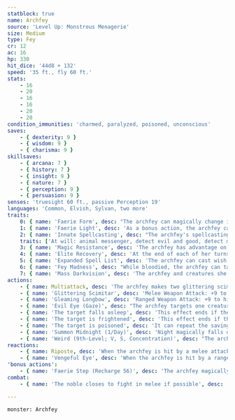 ```yaml
---
statblock: true
name: Archfey
source: 'Level Up: Monstrous Menagerie'
size: Medium
type: Fey
cr: 12
ac: 16
hp: 330
hit_dice: '44d8 + 132'
speed: '35 ft., fly 60 ft.'
stats:
    - 16
    - 20
    - 16
    - 16
    - 20
    - 20
condition_immunities: 'charmed, paralyzed, poisoned, unconscious'
saves:
    - { dexterity: 9 }
    - { wisdom: 9 }
    - { charisma: 9 }
skillsaves:
    - { arcana: 7 }
    - { history: 7 }
    - { insight: 9 }
    - { nature: 7 }
    - { perception: 9 }
    - { persuasion: 9 }
senses: 'truesight 60 ft., passive Perception 19'
languages: 'Common, Elvish, Sylvan, two more'
traits:
    0: { name: 'Faerie Form', desc: "The archfey can magically change its size between Large, Medium, and Tiny as an action. While Tiny, the bludgeoning, piercing, and slashing damage dealt by the archfey's attacks is halved. Additionally, it has disadvantage on Strength checks and advantage on Dexterity checks. While Large, the archfey has advantage on Strength checks. Its statistics are otherwise unchanged." }
    1: { name: 'Faerie Light', desc: 'As a bonus action, the archfey can cast dim light for 30 feet, or extinguish its glow.' }
    2: { name: 'Innate Spellcasting', desc: "The archfey's spellcasting ability is Charisma (spell save DC 17). It can innately cast the following spells, requiring no material components:" }
    traits: ['At will: animal messenger, detect evil and good, detect magic, disguise self', '3/day each: charm person, scrying, zone of truth', "1/day each: dream, geas, heroes' feast, magic circle, polymorph (self only)"]
    3: { name: 'Magic Resistance', desc: 'The archfey has advantage on saving throws against spells and magical effects.' }
    4: { name: 'Elite Recovery', desc: 'At the end of each of her turns, the archfey can end one condition or effect on herself. She can do this even when unconscious or incapacitated.' }
    5: { name: 'Expanded Spell List', desc: 'The archfey can cast wish with no material components three times per year. She can cast weird once per day.' }
    6: { name: 'Fey Madness', desc: "While bloodied, the archfey can take a reaction on each creature's turn and recharges Faerie Step on each of her own turns." }
    7: { name: 'Mass Darkvision', desc: 'The archfey and creatures she chooses within 120 feet have darkvision out to a range of 120 feet.' }
actions:
    - { name: Multiattack, desc: 'The archfey makes two glittering scimitar attacks.' }
    - { name: 'Glittering Scimitar', desc: 'Melee Weapon Attack: +9 to hit, reach 5 ft., one target. Hit: 8 (1d6 + 5) slashing damage plus 10 (3d6) cold, fire, lightning, or psychic damage (its choice).' }
    - { name: 'Gleaming Longbow', desc: 'Ranged Weapon Attack: +9 to hit, range 150/600 ft., one target. This attack ignores half or three-quarters cover. Hit: 9 (1d8 + 5) piercing damage plus 14 (4d6) cold, fire, lightning, or psychic damage (its choice).' }
    - { name: 'Evil Eye (Gaze)', desc: "The archfey targets one creature not under the effect of a faerie's Evil Eye within 60 feet. The target makes a DC 17 Wisdom saving throw. On a failed saving throw, the archfey chooses one of the following effects to magically impose on the target. Each effect lasts for 1 minute." }
    - { name: 'The target falls asleep', desc: 'This effect ends if the target takes damage or another creature uses an action to rouse it.' }
    - { name: 'The target is frightened', desc: 'This effect ends if the target is ever 60 feet or more from the archfey.' }
    - { name: 'The target is poisoned', desc: 'It can repeat the saving throw at the end of each of its turns, ending the effect on itself on a success.' }
    - { name: 'Summon Midnight (1/Day)', desc: 'Night magically falls over a 5-mile-diameter area, lasting for 1 hour. As an action, the archfey can end this effect.' }
    - { name: 'Weird (9th-Level; V, S, Concentration)', desc: "The archfey terrifies creatures with their own worst nightmares. Each creature within 30 feet of a point within 120 feet makes a DC 17 Wisdom saving throw. On a failure, the creature is frightened for 1 minute. At the end of each of the creature's turns, the creature takes 22 (4d10) psychic damage and then repeats the saving throw, ending the effect on itself on a success." }
reactions:
    - { name: Riposte, desc: 'When the archfey is hit by a melee attack made by a creature it can see, it makes a glittering scimitar attack against the attacker.' }
    - { name: 'Vengeful Eye', desc: 'When the archfey is hit by a ranged attack or targeted with a spell by a creature within 60 feet, it uses Evil Eye on the attacker if they can see each other.' }
'bonus actions':
    - { name: 'Faerie Step (Recharge 56)', desc: 'The archfey magically teleports up to 60 feet to a space it can see.' }
combat:
    - { name: 'The noble closes to fight in melee if possible', desc: 'While doing so, it uses Vengeful Eye as its reaction to put isolated ranged attackers to sleep. If it feels outmatched by a strong melee opponent, it uses its reaction to make a glittering scimitar attack and then uses Faerie Step to move away on its turn. It flees when reduced to 55 hit points or fewer. Once out of sight, it casts disguise self.' }

---
```

```statblock
monster: Archfey
```

